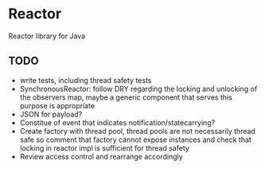 # Reactor

Reactor library for Java

## TODO

- write tests, including thread safety tests
- SynchronousReactor: follow DRY regarding the locking and unlocking of the observers map, maybe a generic component that serves this purpose is appropriate
- JSON for payload?
- Constitue of event that indicates notification/statecarrying?
- Create factory with thread pool, thread pools are not necessarily thread safe so comment that factory cannot expose instances and check that locking in reactor impl is sufficient for thread safety
- Review access control and rearrange accordingly
